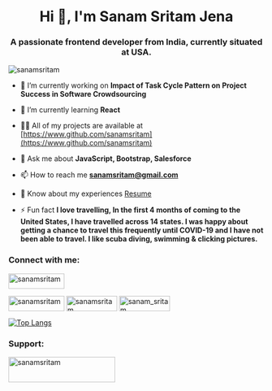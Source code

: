 <h1 align="center">Hi 👋, I'm Sanam Sritam Jena</h1>
<h3 align="center">A passionate frontend developer from India, currently situated at USA.</h3>

<p align="left"> <img src="https://komarev.com/ghpvc/?username=sanamsritam&label=Profile%20views&color=0e75b6&style=flat" alt="sanamsritam" /> </p>

- 🔭 I’m currently working on **Impact of Task Cycle Pattern on Project Success in Software Crowdsourcing**

- 🌱 I’m currently learning **React**

- 👨‍💻 All of my projects are available at [https://www.github.com/sanamsritam](https://www.github.com/sanamsritam)

- 💬 Ask me about **JavaScript, Bootstrap, Salesforce**

- 📫 How to reach me **sanamsritam@gmail.com**

- 📄 Know about my experiences [Resume](https://drive.google.com/file/d/18S4m3dX4AxykItXRVI5J931mnIpLmHna/view?usp=sharing)

- ⚡ Fun fact **I love travelling, In the first 4 months of coming to the United States, I have travelled across 14 states. I was happy about getting a chance to travel this frequently until COVID-19 and I have not been able to travel. I like scuba diving, swimming & clicking pictures.**

<h3 align="left">Connect with me:</h3>
<p align="left">
<a href="https://twitter.com/sanamsritam" target="blank"><img align="center" src="https://img.shields.io/badge/Twitter-1DA1F2?style=for-the-badge&logo=twitter&logoColor=whiteg" alt="sanamsritam" height="30" width="110" /></a>

<a href="https://linkedin.com/in/sanamsritam" target="blank"><img align="center" src="https://img.shields.io/badge/LinkedIn-0077B5?style=for-the-badge&logo=linkedin&logoColor=white" alt="sanamsritam" height="30" width="110" /></a>
<a href="https://fb.com/sanamsritam" target="blank"><img align="center" src="	https://img.shields.io/badge/Facebook-1877F2?style=for-the-badge&logo=facebook&logoColor=white" alt="sanamsritam" height="30" width="100" /></a>
<a href="https://instagram.com/sanam_sritam" target="blank"><img align="center" src="https://img.shields.io/badge/Instagram-E4405F?style=for-the-badge&logo=instagram&logoColor=white" alt="sanam_sritam" height="30" width="100" /></a>
</p>

[![Top Langs](https://github-readme-stats.vercel.app/api/top-langs/?username=sanamsritam&layout=compact)](https://github.com/anuraghazra/github-readme-stats)

<h3 align="left">Support:</h3>
<p><a href="https://www.buymeacoffee.com/sanamsritam"> <img align="left" src="https://cdn.buymeacoffee.com/buttons/v2/default-yellow.png" height="50" width="210" alt="sanamsritam" /></a></p><br><br>
